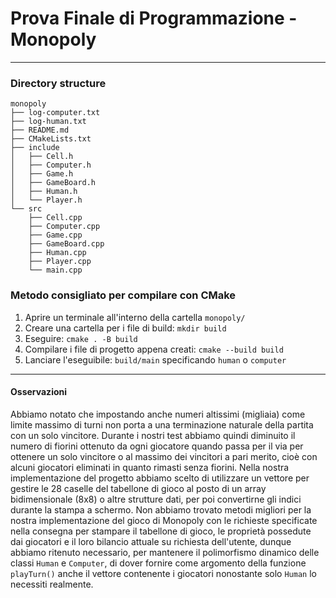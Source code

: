 # Prova Finale di Programmazione - Monopoly

<hr />

### Directory structure

```
monopoly
├── log-computer.txt
├── log-human.txt
├── README.md
├── CMakeLists.txt
├── include
│   ├── Cell.h
│   ├── Computer.h
│   ├── Game.h
│   ├── GameBoard.h
│   ├── Human.h
│   └── Player.h
└── src
    ├── Cell.cpp
    ├── Computer.cpp
    ├── Game.cpp
    ├── GameBoard.cpp
    ├── Human.cpp
    ├── Player.cpp
    └── main.cpp
```

### Metodo consigliato per compilare con CMake

1. Aprire un terminale all'interno della cartella `monopoly/`
2. Creare una cartella per i file di build: `mkdir build`
3. Eseguire: `cmake . -B build`
4. Compilare i file di progetto appena creati: `cmake --build build`
5. Lanciare l'eseguibile: `build/main` specificando `human` o `computer`

<hr />

#### Osservazioni

Abbiamo notato che impostando anche numeri altissimi (migliaia) come limite massimo di turni non porta a una
terminazione naturale della partita con un solo vincitore. Durante i nostri test abbiamo quindi diminuito il numero di
fiorini ottenuto da ogni giocatore quando passa per il via per ottenere un solo vincitore o al massimo dei vincitori a
pari merito, cioè con alcuni giocatori eliminati in quanto rimasti senza fiorini.
Nella nostra implementazione del progetto abbiamo scelto di utilizzare un vettore per gestire le 28 caselle del
tabellone di gioco al posto di un array bidimensionale (8x8) o altre strutture dati, per poi convertirne gli indici
durante la stampa a schermo.
Non abbiamo trovato metodi migliori per la nostra implementazione del gioco di Monopoly con le richieste specificate
nella consegna per stampare il tabellone di gioco, le proprietà possedute dai giocatori e il loro bilancio attuale su
richiesta dell'utente, dunque abbiamo ritenuto necessario, per mantenere il polimorfismo dinamico delle classi `Human` e
`Computer`, di dover fornire come argomento della funzione `playTurn()` anche il vettore contenente i giocatori nonostante
solo `Human` lo necessiti realmente.
